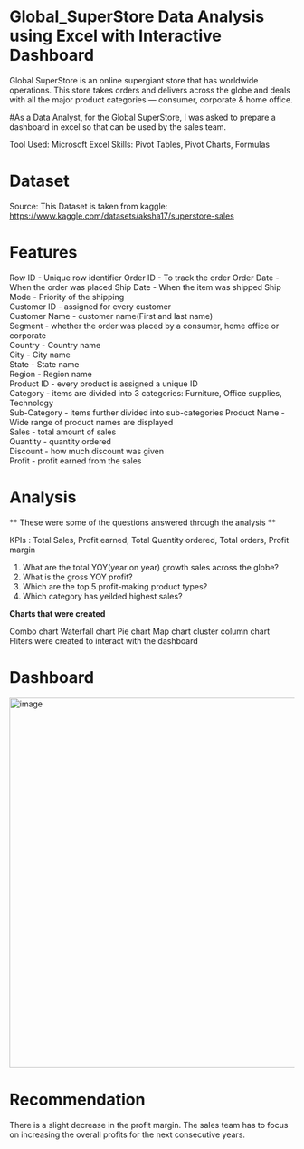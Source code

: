 # Global_SuperStore Data Analysis using Excel with Interactive Dashboard

Global SuperStore is an online supergiant store that has worldwide operations. This store takes orders and delivers across the globe and deals with all the major product categories — consumer, corporate & home office.

#As a Data Analyst, for the Global SuperStore, I was asked to prepare a dashboard in excel so that can be used by the sales team.

Tool Used: Microsoft Excel
Skills: Pivot Tables, Pivot Charts, Formulas
  
# Dataset

Source: This Dataset is taken from kaggle: https://www.kaggle.com/datasets/aksha17/superstore-sales 

# Features

Row ID - Unique row identifier
Order ID - To track the order
Order Date - When the order was placed
Ship Date - When the item was shipped
Ship Mode - Priority of the shipping       
Customer ID - assigned for every customer      
Customer Name - customer name(First and last name)    
Segment - whether the order was placed by a consumer, home office or corporate        
Country - Country name          
City - City name            
State - State name          
Region - Region name          
Product ID - every product is assigned a unique ID      
Category - items are divided into 3 categories: Furniture, Office supplies, Technology        
Sub-Category - items further divided into sub-categories 
Product Name - Wide range of product names are displayed   
Sales - total amount of sales           
Quantity - quantity ordered       
Discount - how much discount was given       
Profit - profit earned from the sales          

# Analysis
** These were some of the questions answered through the analysis **

KPIs : Total Sales, Profit earned, Total Quantity ordered, Total orders, Profit margin
1. What are the total YOY(year on year) growth sales across the globe?
2. What is the gross YOY profit?
3. Which are the top 5 profit-making product types? 
4. Which category has yeilded highest sales?

**Charts that were created**

Combo chart
Waterfall chart
Pie chart
Map chart
cluster column chart
Fliters were created to interact with the dashboard

# Dashboard

<img width="653" alt="image" src="https://user-images.githubusercontent.com/54399391/210023108-0a276581-c083-4205-9bed-dcf1ba1c80d5.png">

# Recommendation

There is a slight decrease in the profit margin. The sales team has to focus on increasing the overall profits for the next consecutive years. 







